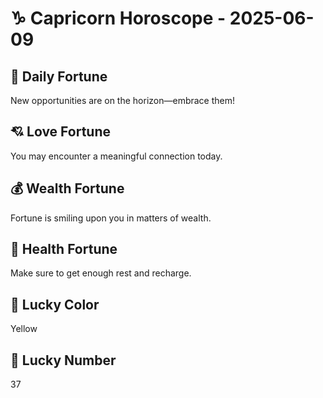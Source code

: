 # ♑ Capricorn Horoscope - 2025-06-09

## 🎯 Daily Fortune

New opportunities are on the horizon—embrace them!

## 💘 Love Fortune

You may encounter a meaningful connection today.

## 💰 Wealth Fortune

Fortune is smiling upon you in matters of wealth.

## 🌱 Health Fortune

Make sure to get enough rest and recharge.

## 🎨 Lucky Color

Yellow

## 🔢 Lucky Number

37
